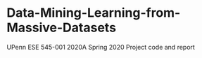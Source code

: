 # Data-Mining-Learning-from-Massive-Datasets
UPenn ESE 545-001 2020A Spring 2020 Project code and report

